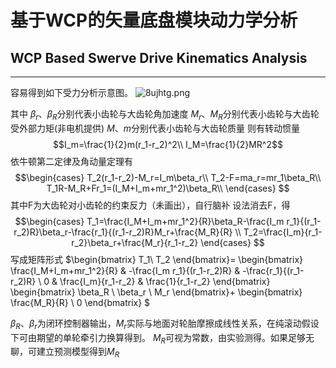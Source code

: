 
# 基于WCP的矢量底盘模块动力学分析
## WCP Based Swerve Drive Kinematics Analysis
------

容易得到如下受力分析示意图。
![8ujhtg.png](https://s1.ax1x.com/2020/03/13/8ujhtg.png)

其中 $\beta_r$、$\beta_R$分别代表小齿轮与大齿轮角加速度
$M_r$、$M_R$分别代表小齿轮与大齿轮受外部力矩(非电机提供)
$M$、$m$分别代表小齿轮与大齿轮质量
则有转动惯量
$$I_m=\frac{1}{2}m(r_1-r_2)^2\\
I_M=\frac{1}{2}MR^2$$
依牛顿第二定律及角动量定理有
$$\begin{cases} 
    T_2(r_1-r_2)-M_r=I_m\beta_r\\ 
    T_2-F=ma_r=mr_1\beta_R\\ 
    T_1R-M_R+Fr_1=(I_M+I_m+mr_1^2)\beta_R\\ 
\end{cases} $$
其中F为大齿轮对小齿轮的约束反力（未画出），自行脑补
设法消去F，得
$$\begin{cases}
    T_1=\frac{I_M+I_m+mr_1^2}{R}\beta_R-\frac{I_m r_1}{(r_1-r_2)R}\beta_r-\frac{r_1}{(r_1-r_2)R}M_r+\frac{M_R}{R} \\
    T_2=\frac{I_m}{r_1-r_2}\beta_r+\frac{M_r}{r_1-r_2}
\end{cases} $$
写成矩阵形式
$\begin{bmatrix}
   T_1\\
   T_2
\end{bmatrix}=
\begin{bmatrix}
    \frac{I_M+I_m+mr_1^2}{R} & -\frac{I_m r_1}{(r_1-r_2)R} & -\frac{r_1}{(r_1-r_2)R} \\
    0 & \frac{I_m}{r_1-r_2} & \frac{1}{r_1-r_2}
\end{bmatrix}
\begin{bmatrix}
    \beta_R \\
    \beta_r \\
    M_r
\end{bmatrix}+
\begin{bmatrix}
    \frac{M_R}{R} \\ 0 
\end{bmatrix} $

$\beta_R$、$\beta_r$为闭环控制器输出，$M_r$实际与地面对轮胎摩擦成线性关系，在纯滚动假设下可由期望的单轮牵引力换算得到。
$M_R$可视为常数，由实验测得。如果足够无聊，可建立预测模型得到$M_R$

